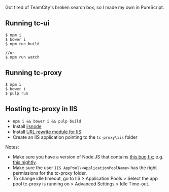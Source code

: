 
Got tired of TeamCity's broken search box, so I made my own in PureScript.


## Running tc-ui
```
$ npm i
$ bower i
$ npm run build

//or
$ npm run watch
```

## Running tc-proxy
```
$ npm i
$ bower i
$ pulp run
```

## Hosting tc-proxy in IIS

* `npm i && bower i && pulp build`
* Install [iisnode][0]
* Install [URL rewrite module for IIS][1]
* Create an IIS application pointing to the `tc-proxy\iis` folder

Notes:
* Make sure you have a version of Node.JS that contains [this bug fix][3]; e.g. [this nightly][2].
* Make sure the user `IIS AppPool\<ApplicationPoolName>` has the right permissions for the tc-proxy folder.
* To change idle timeout, go to IIS > Application Pools > Select the app pool tc-proxy is running on > Advanced Settings > Idle Time-out.


 [0]: https://github.com/tjanczuk/iisnode#hosting-nodejs-applications-in-iis-on-windows
 [1]: https://www.iis.net/downloads/microsoft/url-rewrite
 [2]: https://nodejs.org/download/nightly/v8.0.0-nightly20170321ab2d49bcac/
 [3]: https://github.com/nodejs/node/issues/11656#event-1007393962

